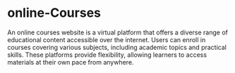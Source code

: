 # online-Courses
 An online courses website is a virtual platform that offers a diverse range of educational content accessible over the internet. Users can enroll in courses covering various subjects, including academic topics and practical skills. These platforms provide flexibility, allowing learners to access materials at their own pace from anywhere.
